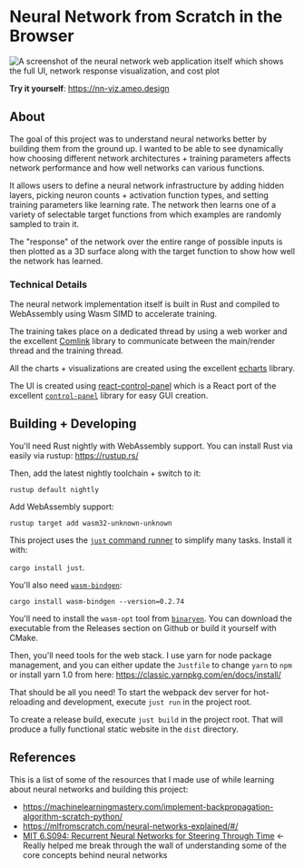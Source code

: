 # Neural Network from Scratch in the Browser

![A screenshot of the neural network web application itself which shows the full UI, network response visualization, and cost plot](https://ameo.link/u/97k.png)

**Try it yourself**: <https://nn-viz.ameo.design>

## About

The goal of this project was to understand neural networks better by building them from the ground up.  I wanted to be able to see dynamically how choosing different network architectures + training parameters affects network performance and how well networks can various functions.

It allows users to define a neural network infrastructure by adding hidden layers, picking neuron counts + activation function types, and setting training parameters like learning rate.  The network then learns one of a variety of selectable target functions from which examples are randomly sampled to train it.

The "response" of the network over the entire range of possible inputs is then plotted as a 3D surface along with the target function to show how well the network has learned.

### Technical Details

The neural network implementation itself is built in Rust and compiled to WebAssembly using Wasm SIMD to accelerate training.

The training takes place on a dedicated thread by using a web worker and the excellent [Comlink](https://github.com/GoogleChromeLabs/comlink) library to communicate between the main/render thread and the training thread.

All the charts + visualizations are created using the excellent [echarts](https://echarts.apache.org/en/index.html) library.

The UI is created using [react-control-panel](https://github.com/ameobea/react-control-panel) which is a React port of the excellent [`control-panel`](https://github.com/freeman-lab/control-panel) library for easy GUI creation.

## Building + Developing

You'll need Rust nightly with WebAssembly support.  You can install Rust via easily via rustup: <https://rustup.rs/>

Then, add the latest nightly toolchain + switch to it:

`rustup default nightly`

Add WebAssembly support:

`rustup target add wasm32-unknown-unknown`

This project uses the [`just` command runner](https://github.com/casey/just) to simplify many tasks.  Install it with:

`cargo install just`.

You'll also need [`wasm-bindgen`](https://github.com/rustwasm/wasm-bindgen):

`cargo install wasm-bindgen --version=0.2.74`

You'll need to install the `wasm-opt` tool from [`binaryen`](https://github.com/WebAssembly/binaryen).  You can download the executable from the Releases section on Github or build it yourself with CMake.

Then, you'll need tools for the web stack.  I use yarn for node package management, and you can either update the `Justfile` to change `yarn` to `npm` or install yarn 1.0 from here: <https://classic.yarnpkg.com/en/docs/install/>

That should be all you need!  To start the webpack dev server for hot-reloading and development, execute `just run` in the project root.

To create a release build, execute `just build` in the project root.  That will produce a fully functional static website in the `dist` directory.

## References

This is a list of some of the resources that I made use of while learning about neural networks and building this project:

* <https://machinelearningmastery.com/implement-backpropagation-algorithm-scratch-python/>
* <https://mlfromscratch.com/neural-networks-explained/#/>
* [MIT 6.S094: Recurrent Neural Networks for Steering Through Time](https://www.youtube.com/watch?v=nFTQ7kHQWtc&t=475s) <- Really helped me break through the wall of understanding some of the core concepts behind neural networks
